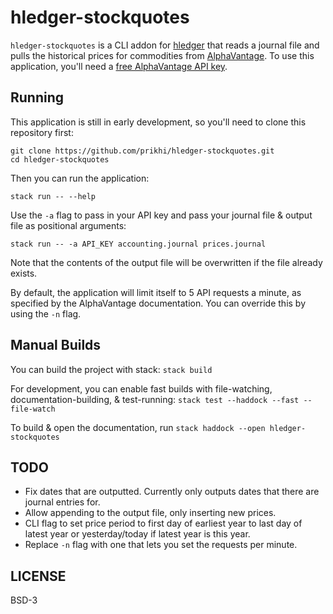 # hledger-stockquotes

`hledger-stockquotes` is a CLI addon for [hledger](https://hledger.org) that
reads a journal file and pulls the historical prices for commodities from
[AlphaVantage](https://www.alphavantage.co/). To use this application, you'll
need a [free AlphaVantage API key](https://www.alphavantage.co/support/#api-key).


## Running

This application is still in early development, so you'll need to clone this repository first:

```
git clone https://github.com/prikhi/hledger-stockquotes.git
cd hledger-stockquotes
```

Then you can run the application:

```
stack run -- --help
```

Use the `-a` flag to pass in your API key and pass your journal file & output
file as positional arguments:

```
stack run -- -a API_KEY accounting.journal prices.journal
```

Note that the contents of the output file will be overwritten if the file
already exists.

By default, the application will limit itself to 5 API requests a minute, as
specified by the AlphaVantage documentation. You can override this by using the
`-n` flag.


## Manual Builds

You can build the project with stack: `stack build`

For development, you can enable fast builds with file-watching,
documentation-building, & test-running: `stack test --haddock --fast --file-watch`

To build & open the documentation, run `stack haddock --open hledger-stockquotes`


## TODO

* Fix dates that are outputted. Currently only outputs dates that there are
  journal entries for.
* Allow appending to the output file, only inserting new prices.
* CLI flag to set price period to first day of earliest year to last day of
  latest year or yesterday/today if latest year is this year.
* Replace `-n` flag with one that lets you set the requests per minute.


## LICENSE

BSD-3
